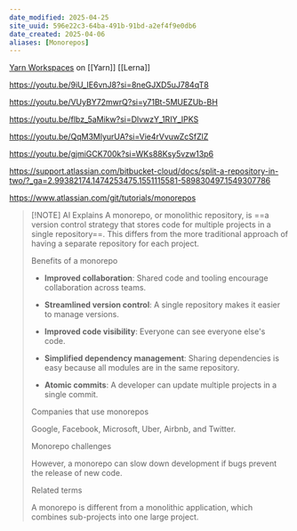 ```yaml
---
date_modified: 2025-04-25
site_uuid: 596e22c3-64ba-491b-91bd-a2ef4f9e0db6
date_created: 2025-04-06
aliases: [Monorepos]
---
```

[Yarn Workspaces](https://yarnpkg.com/features/workspaces) on [[Yarn]]
[[Lerna]]

https://youtu.be/9iU_IE6vnJ8?si=8neGJXD5uJ784qT8

https://youtu.be/VUyBY72mwrQ?si=y71Bt-5MUEZUb-BH

https://youtu.be/flbz_5aMikw?si=DlvwzY_1RIY_IPKS

https://youtu.be/QqM3MlyurUA?si=Vie4rVvuwZcSfZlZ

https://youtu.be/gjmiGCK700k?si=WKs88Ksy5vzw13p6


https://support.atlassian.com/bitbucket-cloud/docs/split-a-repository-in-two/?_ga=2.99382174.1474253475.1551115581-589830497.1549307786

https://www.atlassian.com/git/tutorials/monorepos

> [!NOTE] AI Explains
> A monorepo, or monolithic repository, is ==a version control strategy that stores code for multiple projects in a single repository==. This differs from the more traditional approach of having a separate repository for each project. 
> 
> Benefits of a monorepo
> 
> - **Improved collaboration**: Shared code and tooling encourage collaboration across teams. 
> - **Streamlined version control**: A single repository makes it easier to manage versions. 
> - **Improved code visibility**: Everyone can see everyone else's code. 
> - **Simplified dependency management**: Sharing dependencies is easy because all modules are in the same repository. 
> 
> - **Atomic commits**: A developer can update multiple projects in a single commit. 
> 
> Companies that use monorepos 
> 
> Google, Facebook, Microsoft, Uber, Airbnb, and Twitter.
> 
> Monorepo challenges
> 
> However, a monorepo can slow down development if bugs prevent the release of new code. 
> 
> Related terms
> 
> A monorepo is different from a monolithic application, which combines sub-projects into one large project.